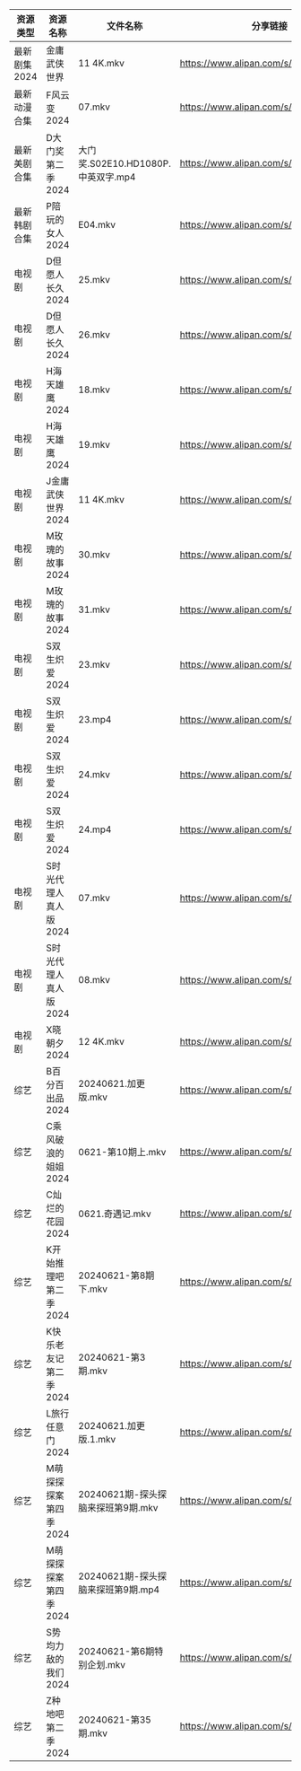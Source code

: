 | 资源类型     | 资源名称          | 文件名称                        | 分享链接                                 | 更新时间                |
| -------- | ------------- | --------------------------- | ------------------------------------ | ------------------- |
| 最新剧集2024 | 金庸武侠世界        | 11 4K.mkv                   | https://www.alipan.com/s/K1cwzDfcuuq | 2024-06-21 19:10:04 |
| 最新动漫合集   | F风云变2024      | 07.mkv                      | https://www.alipan.com/s/cVCnYQUhJmX | 2024-06-21 12:08:55 |
| 最新美剧合集   | D大门奖第二季2024   | 大门奖.S02E10.HD1080P.中英双字.mp4 | https://www.alipan.com/s/ff8kZKjho6A | 2024-06-21 14:05:18 |
| 最新韩剧合集   | P陪玩的女人2024    | E04.mkv                     | https://www.alipan.com/s/d8o7QbXUREf | 2024-06-21 12:09:14 |
| 电视剧      | D但愿人长久2024    | 25.mkv                      | https://www.alipan.com/s/FhuZUhrsRyc | 2024-06-21 00:05:10 |
| 电视剧      | D但愿人长久2024    | 26.mkv                      | https://www.alipan.com/s/FhuZUhrsRyc | 2024-06-21 00:05:10 |
| 电视剧      | H海天雄鹰2024     | 18.mkv                      | https://www.alipan.com/s/85e9mG38ZwA | 2024-06-21 21:05:56 |
| 电视剧      | H海天雄鹰2024     | 19.mkv                      | https://www.alipan.com/s/85e9mG38ZwA | 2024-06-21 21:05:56 |
| 电视剧      | J金庸武侠世界2024   | 11 4K.mkv                   | https://www.alipan.com/s/UQpgQU1AtLm | 2024-06-21 19:05:35 |
| 电视剧      | M玫瑰的故事2024    | 30.mkv                      | https://www.alipan.com/s/6iviKZ6AX5y | 2024-06-21 21:06:25 |
| 电视剧      | M玫瑰的故事2024    | 31.mkv                      | https://www.alipan.com/s/6iviKZ6AX5y | 2024-06-21 21:06:24 |
| 电视剧      | S双生炽爱2024     | 23.mkv                      | https://www.alipan.com/s/mESkNTumXRE | 2024-06-21 20:06:40 |
| 电视剧      | S双生炽爱2024     | 23.mp4                      | https://www.alipan.com/s/mESkNTumXRE | 2024-06-21 19:06:31 |
| 电视剧      | S双生炽爱2024     | 24.mkv                      | https://www.alipan.com/s/mESkNTumXRE | 2024-06-21 20:06:39 |
| 电视剧      | S双生炽爱2024     | 24.mp4                      | https://www.alipan.com/s/mESkNTumXRE | 2024-06-21 19:06:30 |
| 电视剧      | S时光代理人真人版2024 | 07.mkv                      | https://www.alipan.com/s/ufBFcb5t4ty | 2024-06-21 20:06:43 |
| 电视剧      | S时光代理人真人版2024 | 08.mkv                      | https://www.alipan.com/s/ufBFcb5t4ty | 2024-06-21 20:06:43 |
| 电视剧      | X晓朝夕2024      | 12 4K.mkv                   | https://www.alipan.com/s/xPX4YgDfFos | 2024-06-21 14:07:32 |
| 综艺       | B百分百出品2024    | 20240621.加更版.mkv            | https://www.alipan.com/s/N2RcoMVTDZC | 2024-06-21 14:07:39 |
| 综艺       | C乘风破浪的姐姐2024  | 0621-第10期上.mkv              | https://www.alipan.com/s/z2ZQFhKX5nR | 2024-06-21 14:07:45 |
| 综艺       | C灿烂的花园2024    | 0621.奇遇记.mkv                | https://www.alipan.com/s/cusw5oJaLFV | 2024-06-21 14:07:50 |
| 综艺       | K开始推理吧第二季2024 | 20240621-第8期下.mkv           | https://www.alipan.com/s/1KidtWGLx2b | 2024-06-21 14:08:08 |
| 综艺       | K快乐老友记第二季2024 | 20240621-第3期.mkv            | https://www.alipan.com/s/zSYNbf4cpYQ | 2024-06-21 14:08:10 |
| 综艺       | L旅行任意门2024    | 20240621.加更版.1.mkv          | https://www.alipan.com/s/99hnQkWKkeJ | 2024-06-21 14:08:15 |
| 综艺       | M萌探探探案第四季2024 | 20240621期-探头探脑来探班第9期.mkv    | https://www.alipan.com/s/CT8S7QehFWz | 2024-06-21 20:08:10 |
| 综艺       | M萌探探探案第四季2024 | 20240621期-探头探脑来探班第9期.mp4    | https://www.alipan.com/s/CT8S7QehFWz | 2024-06-21 19:07:51 |
| 综艺       | S势均力敌的我们2024  | 20240621-第6期特别企划.mkv        | https://www.alipan.com/s/XsFhEtje2h7 | 2024-06-21 20:08:26 |
| 综艺       | Z种地吧第二季2024   | 20240621-第35期.mkv           | https://www.alipan.com/s/G47r6Pn4GFV | 2024-06-21 14:09:00 |
